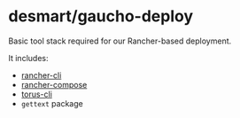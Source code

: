 # desmart/gaucho-deploy

Basic tool stack required for our Rancher-based deployment.

It includes:
* [rancher-cli](https://github.com/rancher/cli)
* [rancher-compose](https://github.com/rancher/rancher-compose)
* [torus-cli](https://github.com/manifoldco/torus-cli)
* `gettext` package
